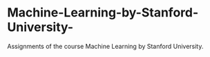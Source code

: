 # Machine-Learning-by-Stanford-University-
Assignments of the course Machine Learning by Stanford University.
